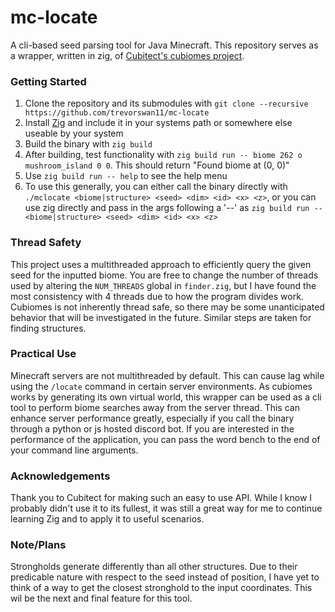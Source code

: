 # mc-locate
A cli-based seed parsing tool for Java Minecraft. This repository serves as a wrapper, written in zig, of [Cubitect's cubiomes project](https://github.com/Cubitect/cubiomes). 

### Getting Started
1. Clone the repository and its submodules with `git clone --recursive https://github.com/trevorswan11/mc-locate`
2. Install [Zig](https://ziglang.org/) and include it in your systems path or somewhere else useable by your system
3. Build the binary with `zig build`
4. After building, test functionality with `zig build run -- biome 262 o mushroom_island 0 0`. This should return "Found biome at (0, 0)"
5. Use `zig build run -- help` to see the help menu
6. To use this generally, you can either call the binary directly with `./mclocate <biome|structure> <seed> <dim> <id> <x> <z>`, or you can use zig directly and pass in the args following a '--' as `zig build run -- <biome|structure> <seed> <dim> <id> <x> <z>`

### Thread Safety
This project uses a multithreaded approach to efficiently query the given seed for the inputted biome. You are free to change the number of threads used by altering the `NUM_THREADS` global in `finder.zig`, but I have found the most consistency with 4 threads due to how the program divides work. Cubiomes is not inherently thread safe, so there may be some unanticipated behavior that will be investigated in the future. Similar steps are taken for finding structures.

### Practical Use
Minecraft servers are not multithreaded by default. This can cause lag while using the `/locate` command in certain server environments. As cubiomes works by generating its own virtual world, this wrapper can be used as a cli tool to perform biome searches away from the server thread. This can enhance server performance greatly, especially if you call the binary through a python or js hosted discord bot. If you are interested in the performance of the application, you can pass the word bench to the end of your command line arguments.

### Acknowledgements
Thank you to Cubitect for making such an easy to use API. While I know I probably didn't use it to its fullest, it was still a great way for me to continue learning Zig and to apply it to useful scenarios.

### Note/Plans
Strongholds generate differently than all other structures. Due to their predicable nature with respect to the seed instead of position, I have yet to think of a way to get the closest stronghold to the input coordinates. This wil be the next and final feature for this tool.
